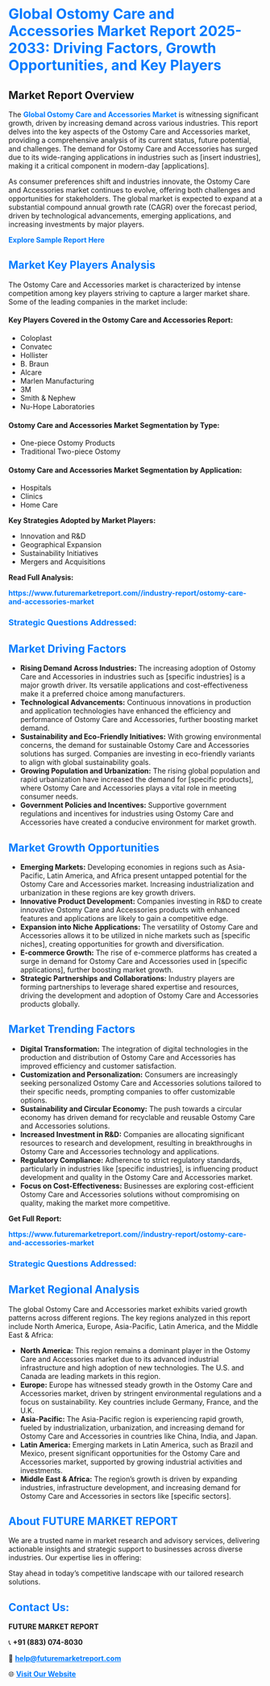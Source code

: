 <h1 style="color: #007BFF;">Global Ostomy Care and Accessories Market Report 2025-2033: Driving Factors, Growth Opportunities, and Key Players</h1>

<section id="overview">
<h2>Market Report Overview</h2>
<p>The <a href="https://www.futuremarketreport.com//industry-report/ostomy-care-and-accessories-market" style="color: #007BFF; text-decoration: none;"><strong>Global Ostomy Care and Accessories Market</strong></a> is witnessing significant growth, driven by increasing demand across various industries. This report delves into the key aspects of the Ostomy Care and Accessories market, providing a comprehensive analysis of its current status, future potential, and challenges. The demand for Ostomy Care and Accessories has surged due to its wide-ranging applications in industries such as [insert industries], making it a critical component in modern-day [applications].</p>
<p>As consumer preferences shift and industries innovate, the Ostomy Care and Accessories market continues to evolve, offering both challenges and opportunities for stakeholders. The global market is expected to expand at a substantial compound annual growth rate (CAGR) over the forecast period, driven by technological advancements, emerging applications, and increasing investments by major players.</p>
</section>

<section id="overview">
<p><a href="https://www.futuremarketreport.com//request-sample/reportId=59489" style="color: #007BFF; text-decoration: none;"><strong>Explore Sample Report Here</strong></a></p>
</section>

<section id="key-players">
<h2 style="color: #007BFF;">Market Key Players Analysis</h2>
<p>The Ostomy Care and Accessories market is characterized by intense competition among key players striving to capture a larger market share. Some of the leading companies in the market include:</p>
<h4>Key Players Covered in the Ostomy Care and Accessories Report:</h4>
<ul><li>Coloplast</li><li>Convatec</li><li>Hollister</li><li>B. Braun</li><li>Alcare</li><li>Marlen Manufacturing</li><li>3M</li><li>Smith &amp; Nephew</li><li>Nu-Hope Laboratories</li></ul>
<h4>Ostomy Care and Accessories Market Segmentation by Type:</h4>
<ul><li>One-piece Ostomy Products</li><li>Traditional Two-piece Ostomy</li></ul>

<h4>Ostomy Care and Accessories Market Segmentation by Application:</h4>
<ul><li>Hospitals</li><li>Clinics</li><li>Home Care</li></ul>
<p><strong>Key Strategies Adopted by Market Players:</strong></p>
<ul>
<li>Innovation and R&D</li>
<li>Geographical Expansion</li>
<li>Sustainability Initiatives</li>
<li>Mergers and Acquisitions</li>
</ul>
</section>

<section>
<p><strong>Read Full Analysis: </strong></p><a href="https://www.futuremarketreport.com//industry-report/ostomy-care-and-accessories-market" style="color: #007BFF; text-decoration: none;"><strong>https://www.futuremarketreport.com//industry-report/ostomy-care-and-accessories-market</strong></a>
<h3 style="color: #007BFF;">Strategic Questions Addressed:</h3>
</section>

<section id="driving-factors">
<h2 style="color: #007BFF;">Market Driving Factors</h2>
<ul>
<li><strong>Rising Demand Across Industries:</strong> The increasing adoption of Ostomy Care and Accessories in industries such as [specific industries] is a major growth driver. Its versatile applications and cost-effectiveness make it a preferred choice among manufacturers.</li>
<li><strong>Technological Advancements:</strong> Continuous innovations in production and application technologies have enhanced the efficiency and performance of Ostomy Care and Accessories, further boosting market demand.</li>
<li><strong>Sustainability and Eco-Friendly Initiatives:</strong> With growing environmental concerns, the demand for sustainable Ostomy Care and Accessories solutions has surged. Companies are investing in eco-friendly variants to align with global sustainability goals.</li>
<li><strong>Growing Population and Urbanization:</strong> The rising global population and rapid urbanization have increased the demand for [specific products], where Ostomy Care and Accessories plays a vital role in meeting consumer needs.</li>
<li><strong>Government Policies and Incentives:</strong> Supportive government regulations and incentives for industries using Ostomy Care and Accessories have created a conducive environment for market growth.</li>
</ul>
</section>

<section id="growth-opportunities">
<h2 style="color: #007BFF;">Market Growth Opportunities</h2>
<ul>
<li><strong>Emerging Markets:</strong> Developing economies in regions such as Asia-Pacific, Latin America, and Africa present untapped potential for the Ostomy Care and Accessories market. Increasing industrialization and urbanization in these regions are key growth drivers.</li>
<li><strong>Innovative Product Development:</strong> Companies investing in R&D to create innovative Ostomy Care and Accessories products with enhanced features and applications are likely to gain a competitive edge.</li>
<li><strong>Expansion into Niche Applications:</strong> The versatility of Ostomy Care and Accessories allows it to be utilized in niche markets such as [specific niches], creating opportunities for growth and diversification.</li>
<li><strong>E-commerce Growth:</strong> The rise of e-commerce platforms has created a surge in demand for Ostomy Care and Accessories used in [specific applications], further boosting market growth.</li>
<li><strong>Strategic Partnerships and Collaborations:</strong> Industry players are forming partnerships to leverage shared expertise and resources, driving the development and adoption of Ostomy Care and Accessories products globally.</li>
</ul>
</section>

<section id="trending-factors">
<h2 style="color: #007BFF;">Market Trending Factors</h2>
<ul>
<li><strong>Digital Transformation:</strong> The integration of digital technologies in the production and distribution of Ostomy Care and Accessories has improved efficiency and customer satisfaction.</li>
<li><strong>Customization and Personalization:</strong> Consumers are increasingly seeking personalized Ostomy Care and Accessories solutions tailored to their specific needs, prompting companies to offer customizable options.</li>
<li><strong>Sustainability and Circular Economy:</strong> The push towards a circular economy has driven demand for recyclable and reusable Ostomy Care and Accessories solutions.</li>
<li><strong>Increased Investment in R&D:</strong> Companies are allocating significant resources to research and development, resulting in breakthroughs in Ostomy Care and Accessories technology and applications.</li>
<li><strong>Regulatory Compliance:</strong> Adherence to strict regulatory standards, particularly in industries like [specific industries], is influencing product development and quality in the Ostomy Care and Accessories market.</li>
<li><strong>Focus on Cost-Effectiveness:</strong> Businesses are exploring cost-efficient Ostomy Care and Accessories solutions without compromising on quality, making the market more competitive.</li>
</ul>
</section>

<section>
<p><strong>Get Full Report: </strong></p><a href="https://www.futuremarketreport.com//industry-report/ostomy-care-and-accessories-market" style="color: #007BFF; text-decoration: none;"><strong>https://www.futuremarketreport.com//industry-report/ostomy-care-and-accessories-market</strong></a>
<h3 style="color: #007BFF;">Strategic Questions Addressed:</h3>
</section>


<section id="regional-analysis">
<h2 style="color: #007BFF;">Market Regional Analysis</h2>
<p>The global Ostomy Care and Accessories market exhibits varied growth patterns across different regions. The key regions analyzed in this report include North America, Europe, Asia-Pacific, Latin America, and the Middle East & Africa:</p>
<ul>
<li><strong>North America:</strong> This region remains a dominant player in the Ostomy Care and Accessories market due to its advanced industrial infrastructure and high adoption of new technologies. The U.S. and Canada are leading markets in this region.</li>
<li><strong>Europe:</strong> Europe has witnessed steady growth in the Ostomy Care and Accessories market, driven by stringent environmental regulations and a focus on sustainability. Key countries include Germany, France, and the U.K.</li>
<li><strong>Asia-Pacific:</strong> The Asia-Pacific region is experiencing rapid growth, fueled by industrialization, urbanization, and increasing demand for Ostomy Care and Accessories in countries like China, India, and Japan.</li>
<li><strong>Latin America:</strong> Emerging markets in Latin America, such as Brazil and Mexico, present significant opportunities for the Ostomy Care and Accessories market, supported by growing industrial activities and investments.</li>
<li><strong>Middle East & Africa:</strong> The region’s growth is driven by expanding industries, infrastructure development, and increasing demand for Ostomy Care and Accessories in sectors like [specific sectors].</li>
</ul>
</section>

<footer>
<h2 style="color: #007BFF;">About FUTURE MARKET REPORT</h2>
<p>We are a trusted name in market research and advisory services, delivering actionable insights and strategic support to businesses across diverse industries. Our expertise lies in offering:</p>

<p>Stay ahead in today’s competitive landscape with our tailored research solutions.</p>

<h2 style="color: #007BFF;">Contact Us:</h2>
<p><strong>FUTURE MARKET REPORT</strong></p>
<p>📞 <strong>+91 (883) 074-8030</strong></p>
<p>📧 <strong><a href="mailto:help@futuremarketreport.com" style="color: #007BFF;">help@futuremarketreport.com</a></strong></p>
<p>🌐 <strong><a href="https://www.futuremarketreport.com/" style="color: #007BFF;">Visit Our Website</a></strong></p>
</footer>